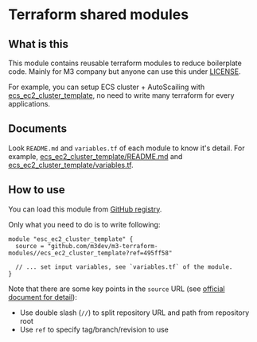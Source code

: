 # Terraform shared modules

## What is this

This module contains reusable terraform modules to reduce boilerplate code. Mainly for M3 company but anyone can use this under [LICENSE](./LICENSE).

For example, you can setup ECS cluster + AutoScailing with [ecs_ec2_cluster_template](./ecs_ec2_cluster_template), no need to write many terraform for every applications.

## Documents

Look `README.md` and `variables.tf` of each module to know it's detail. For example, [ecs_ec2_cluster_template/README.md](./ecs_ec2_cluster_template/README.md) and [ecs_ec2_cluster_template/variables.tf](./ecs_ec2_cluster_template/variables.tf).

## How to use

You can load this module from [GitHub registry](https://www.terraform.io/docs/modules/sources.html#github).

Only what you need to do is to write following:

```
module "esc_ec2_cluster_template" {
  source = "github.com/m3dev/m3-terraform-modules//ecs_ec2_cluster_template?ref=495ff58"

  // ... set input variables, see `variables.tf` of the module.
}
```

Note that there are some key points in the `source` URL (see [official document for detail](https://www.terraform.io/docs/modules/sources.html)):

- Use double slash (`//`) to split repository URL and path from repository root
- Use `ref` to specify tag/branch/revision to use
